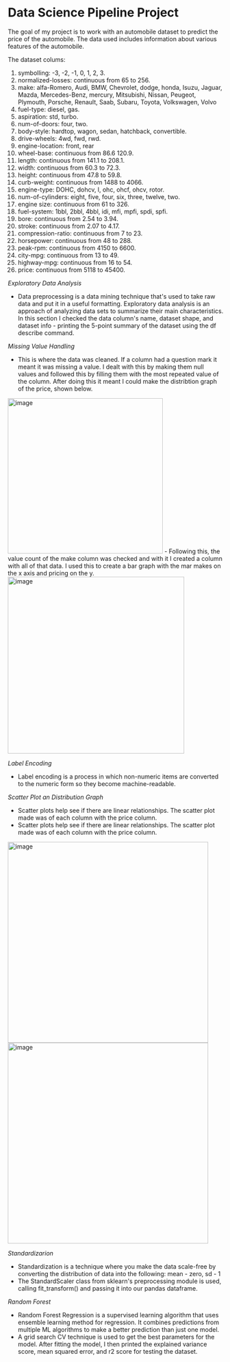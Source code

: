 # Data Science Pipeline Project

The goal of my project is to work with an automobile dataset to predict the price of the automobile. 
The data used includes information about various features of the automobile. 

The dataset colums:
1. symbolling: 			  -3, -2, -1, 0, 1, 2, 3.
2. normalized-losses: continuous from 65 to 256.
3. make:			      	alfa-Romero, Audi, BMW, Chevrolet, dodge, honda,
  			          		Isuzu, Jaguar, Mazda, Mercedes-Benz, mercury,
 					            Mitsubishi, Nissan, Peugeot, Plymouth, Porsche,
  					          Renault, Saab, Subaru, Toyota, Volkswagen, Volvo
4. fuel-type:  				diesel, gas.
5. aspiration: 				std, turbo.
6. num-of-doors: 			four, two.
7. body-style:  			hardtop, wagon, sedan, hatchback, convertible.
8. drive-wheels:    	4wd, fwd, rwd.
9. engine-location: 	front, rear
10. wheel-base: 			continuous from 86.6 120.9.
11. length: 		   		continuous from 141.1 to 208.1.
12. width: 		    		continuous from 60.3 to 72.3.
13. height:			     	continuous from 47.8 to 59.8.
14. curb-weight: 			continuous from 1488 to 4066.
15. engine-type:			DOHC, dohcv, l, ohc, ohcf, ohcv, rotor.
16. num-of-cylinders:			eight, five, four, six, three, twelve, two.
17. engine size: 			continuous from 61 to 326.
18. fuel-system: 			1bbl, 2bbl, 4bbl, idi, mfi, mpfi, spdi, spfi.
19. bore: 			    	continuous from 2.54 to 3.94.
20. stroke:				    continuous from 2.07 to 4.17.
21. compression-ratio:			continuous from 7 to 23.
22. horsepower:		   	continuous from 48 to 288.
23. peak-rpm: 				continuous from 4150 to 6600.
24. city-mpg:			   	continuous from 13 to 49.
25. highway-mpg:			continuous from 16 to 54.
26. price: 				    continuous from 5118 to 45400.

*Exploratory Data Analysis*
- Data preprocessing is a data mining technique that's used to take raw data and put it in a useful formatting. Exploratory data analysis is an approach of analyzing data sets to summarize their main characteristics. In this section I checked the data column's name, dataset shape, and dataset info - printing the 5-point summary of the dataset using the df describe command. 

*Missing Value Handling*
- This is where the data was cleaned. If a column had a question mark it meant it was missing a value. I dealt with this by making them null values and followed this by filling them with the most repeated value of the column. After doing this it meant I could make the distribtion graph of the price, shown below.
<img width="362" alt="image" src="https://user-images.githubusercontent.com/56044999/207619970-28bfd5b3-c6b6-4c7c-855c-28d0346ffcc8.png">
- Following this, the value count of the make column was checked and with it I created a column with all of that data. I used this to create a bar graph with the mar makes on the x axis and pricing on the y.
<img width="412" alt="image" src="https://user-images.githubusercontent.com/56044999/207620717-69b82e97-d36a-47fb-b5b4-01866eb50ede.png">

*Label Encoding*
- Label encoding is a process in which non-numeric items are converted to the numeric form so they become machine-readable.  

*Scatter Plot an Distribution Graph*
- Scatter plots help see if there are linear relationships. The scatter plot made was of each column with the price column. 
- Scatter plots help see if there are linear relationships. The scatter plot made was of each column with the price column. 
<img width="468" alt="image" src="https://user-images.githubusercontent.com/56044999/207623240-e4f95fbc-335b-46fe-bde4-60ad6d543f40.png">
<img width="468" alt="image" src="https://user-images.githubusercontent.com/56044999/207623544-6875ac02-20ab-47b3-adf9-4e38e5ad2461.png">

*Standardizarion*
- Standardization is a technique where you make the data scale-free by converting the distribution of data into the following: mean - zero, sd - 1
- The StandardScaler class from sklearn's preprocessing module is used, calling fit_transform() and passing it into our pandas dataframe.

*Random Forest*
- Random Forest Regression is a supervised learning algorithm that uses ensemble learning method for regression. It combines predictions from multiple ML algorithms to make a better prediction than just one model.
- A grid search CV technique is used to get the best parameters for the model. After fitting the model, I then printed the explained variance score, mean squared error, and r2 score for testing the dataset.

